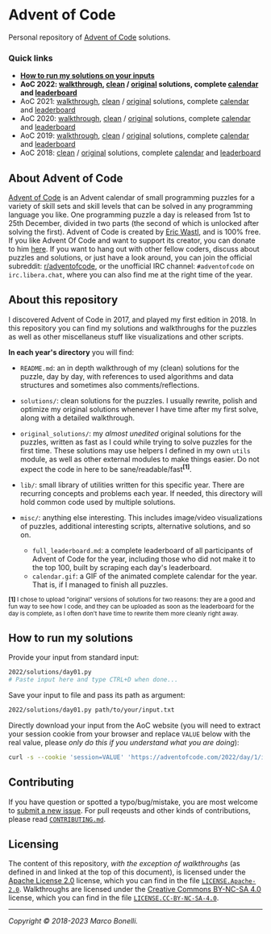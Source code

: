 Advent of Code
==============

Personal repository of [Advent of Code](#about-advent-of-code) solutions.

### Quick links

- **[How to run my solutions on your inputs][how-to-run]**
- **AoC 2022: [walkthrough][2022-wal], [clean][2022-sol] / [original][2022-ori] solutions, complete [calendar][2022-cal] and [leaderboard][2022-lea]**
- AoC 2021: [walkthrough][2021-wal], [clean][2021-sol] / [original][2021-ori] solutions, complete [calendar][2021-cal] and [leaderboard][2021-lea]
- AoC 2020: [walkthrough][2020-wal], [clean][2020-sol] / [original][2020-ori] solutions, complete [calendar][2020-cal] and [leaderboard][2020-lea]
- AoC 2019: [walkthrough][2019-wal], [clean][2019-sol] / [original][2019-ori] solutions, complete [calendar][2019-cal] and [leaderboard][2019-lea]
- AoC 2018: [clean][2018-sol] / [original][2018-ori] solutions, complete [calendar][2018-cal] and [leaderboard][2018-lea]


About Advent of Code
--------------------

[Advent of Code][aoc-about] is an Advent calendar of small programming puzzles
for a variety of skill sets and skill levels that can be solved in any
programming language you like. One programming puzzle a day is released from 1st
to 25th December, divided in two parts (the second of which is unlocked after
solving the first). Advent of Code is created by [Eric Wastl][aoc-eric], and is
100% free. If you like Advent Of Code and want to support its creator, you can
donate to him [here][aoc-support]. If you want to hang out with other fellow
coders, discuss about puzzles and solutions, or just have a look around, you can
join the official subreddit: [r/adventofcode][aoc-reddit], or the unofficial IRC
channel: `#adventofcode` on `irc.libera.chat`, where you can also find me at the
right time of the year.


About this repository
---------------------

I discovered Advent of Code in 2017, and played my first edition in 2018. In
this repository you can find my solutions and walkthroughs for the puzzles as
well as other miscellaneus stuff like visualizations and other scripts.

**In each year's directory** you will find:

- `README.md`: an in depth walkthrough of my (clean) solutions for the puzzle,
  day by day, with references to used algorithms and data structures and
  sometimes also comments/reflections.
- `solutions/`: clean solutions for the puzzles. I usually rewrite, polish and
   optimize my original solutions whenever I have time after my first solve,
   along with a detailed walkthrough.
- `original_solutions/`: my *almost unedited* original solutions for the
  puzzles, written as fast as I could while trying to solve puzzles for the
  first time. These solutions may use helpers I defined in my own `utils`
  module, as well as other external modules to make things easier. Do not expect
  the code in here to be sane/readable/fast<sup>**[1]**</sup>.
- `lib/`: small library of utilities written for this specific year. There are
  recurring concepts and problems each year. If needed, this directory will hold
  common code used by multiple solutions.
- `misc/`: anything else interesting. This includes image/video visualizations
  of puzzles, additional interesting scripts, alternative solutions, and so on.

   - `full_leaderboard.md`: a complete leaderboard of all participants of
     Advent of Code for the year, including those who did not make it to the top
     100, built by scraping each day's leaderboard.
   - `calendar.gif`: a GIF of the animated complete calendar for the year.
     That is, if I managed to finish all puzzles.

<sup>**[1]** I chose to upload "original" versions of solutions for two reasons:
they are a good and fun way to see how I code, and they can be uploaded as soon
as the leaderboard for the day is complete, as I often don't have time to
rewrite them more cleanly right away.</sup>


How to run my solutions
-----------------------

Provide your input from standard input:

```bash
2022/solutions/day01.py
# Paste input here and type CTRL+D when done...
```

Save your input to file and pass its path as argument:

```bash
2022/solutions/day01.py path/to/your/input.txt
```

Directly download your input from the AoC website (you will need to extract your
session cookie from your browser and replace `VALUE` below with
the real value, please *only do this if you understand what you are doing*):

```bash
curl -s --cookie 'session=VALUE' 'https://adventofcode.com/2022/day/1/input' | 2022/solutions/day01.py
```


Contributing
------------

If you have question or spotted a typo/bug/mistake, you are most welcome to
[submit a new issue][new-issue]. For pull reqeusts and other kinds of
contributions, please read [`CONTRIBUTING.md`][contributing].


Licensing
---------

The content of this repository, *with the exception of walkthroughs* (as defined
in and linked at the top of this document), is licensed under the
[Apache License 2.0](https://www.apache.org/licenses/LICENSE-2.0) license, which
you can find in the file [`LICENSE.Apache-2.0`](/LICENSE.Apache-2.0).
Walkthroughs are licensed under the
[Creative Commons BY-NC-SA 4.0](https://creativecommons.org/licenses/by-nc-sa/4.0/)
license, which you can find in the file
[`LICENSE.CC-BY-NC-SA-4.0`](/LICENSE.CC-BY-NC-SA-4.0).

---

*Copyright &copy; 2018-2023 Marco Bonelli.*


[2022-wal]: 2022/README.md
[2022-sol]: 2022/solutions
[2022-ori]: 2022/original_solutions
[2022-cal]: 2022/misc/calendar.gif
[2022-lea]: 2022/misc/full_leaderboard.md

[2021-wal]: 2021/README.md
[2021-sol]: 2021/solutions
[2021-ori]: 2021/original_solutions
[2021-cal]: 2021/misc/calendar.gif
[2021-lea]: 2021/misc/full_leaderboard.md

[2020-wal]: 2020/README.md
[2020-sol]: 2020/solutions
[2020-ori]: 2020/original_solutions
[2020-cal]: 2020/misc/calendar.gif
[2020-lea]: 2020/misc/full_leaderboard.md

[2019-wal]: 2019/README.md
[2019-sol]: 2019/solutions
[2019-ori]: 2019/original_solutions
[2019-cal]: 2019/misc/calendar.gif
[2019-lea]: 2019/misc/full_leaderboard.md

[2018-wal]: 2018/README.md
[2018-sol]: 2018/solutions
[2018-ori]: 2018/original_solutions
[2018-cal]: 2018/misc/calendar.gif
[2018-lea]: 2018/misc/full_leaderboard.md

[how-to-run]:   #how-to-run-my-solutions
[contributing]: /CONTRIBUTING.md
[new-issue]:    https://github.com/mebeim/aoc/issues/new

[aoc-about]:   https://adventofcode.com/2019/about
[aoc-eric]:    https://twitter.com/ericwastl
[aoc-support]: https://adventofcode.com/2019/support
[aoc-reddit]:  https://www.reddit.com/r/adventofcode/

[paypal-donate-btn]: https://www.paypal.com/donate/?hosted_button_id=FFGV44B3SLHBL&locale.x=en_IT

